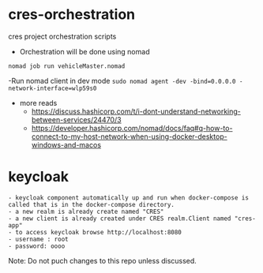 # cres-orchestration
cres project orchestration scripts

- Orchestration will be done using nomad

```nomad job run vehicleMaster.nomad``` 

-Run nomad client in dev mode
```sudo nomad agent -dev -bind=0.0.0.0 -network-interface=wlp59s0```


- more reads
    - https://discuss.hashicorp.com/t/i-dont-understand-networking-between-services/24470/3
    - https://developer.hashicorp.com/nomad/docs/faq#q-how-to-connect-to-my-host-network-when-using-docker-desktop-windows-and-macos

# keycloak

    - keycloak component automatically up and run when docker-compose is called that is in the docker-compose directory.
    - a new realm is already create named "CRES"
    - a new client is already created under CRES realm.Client named "cres-app"
    - to access keycloak browse http://localhost:8080
    - username : root
    - password: oooo

Note: Do not puch changes to this repo unless discussed.